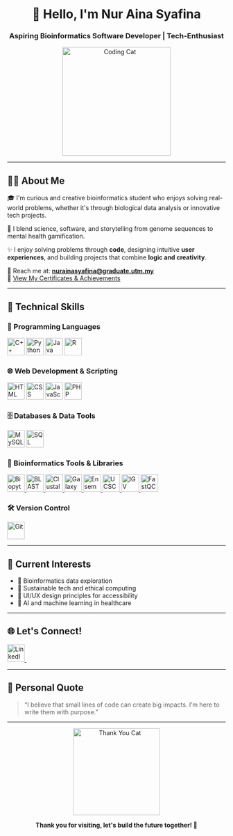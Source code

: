<h1 align="center">👋 Hello, I'm Nur Aina Syafina</h1>
<h3 align="center">Aspiring Bioinformatics Software Developer | Tech-Enthusiast </h3>

<p align="center">
  <img src="https://media1.tenor.com/images/61b05acdfac92da50c9d297b209b717f/tenor.gif?itemid=16210141" alt="Coding Cat" width="250"/>
</p>

---

## 👩‍💻 About Me

🎓 I'm curious and creative bioinformatics student who enjoys solving real-world problems, whether it's through biological data analysis or innovative tech projects.

🔬 I blend science, software, and storytelling from genome sequences to mental health gamification.

✨ I enjoy solving problems through **code**, designing intuitive **user experiences**, and building projects that combine **logic and creativity**.

📨 Reach me at: **nurainasyafina@graduate.utm.my**  
📄 [View My Certificates & Achievements](https://drive.google.com/file/d/1W711iR7_0zb1MKUICerhsABakaZQDDDR/view?usp=drivesdk)

---

## 💼 Technical Skills

### 🧠 Programming Languages
<p>
  <img src="https://cdn.jsdelivr.net/gh/devicons/devicon/icons/cplusplus/cplusplus-original.svg" alt="C++" width="40" height="40"/>
  <img src="https://cdn.jsdelivr.net/gh/devicons/devicon/icons/python/python-original.svg" alt="Python" width="40" height="40"/>
  <img src="https://cdn.jsdelivr.net/gh/devicons/devicon/icons/java/java-original.svg" alt="Java" width="40" height="40"/>
  <img src="https://cdn.jsdelivr.net/gh/devicons/devicon/icons/r/r-original.svg" alt="R" width="40" height="40"/>
</p>

### 🌐 Web Development & Scripting
<p>
  <img src="https://cdn.jsdelivr.net/gh/devicons/devicon/icons/html5/html5-original.svg" alt="HTML" width="40" height="40"/>
  <img src="https://cdn.jsdelivr.net/gh/devicons/devicon/icons/css3/css3-original.svg" alt="CSS" width="40" height="40"/>
  <img src="https://cdn.jsdelivr.net/gh/devicons/devicon/icons/javascript/javascript-original.svg" alt="JavaScript" width="40" height="40"/>
  <img src="https://cdn.jsdelivr.net/gh/devicons/devicon/icons/php/php-original.svg" alt="PHP" width="40" height="40"/>
</p>

### 🗄️ Databases & Data Tools
<p>
  <img src="https://cdn.jsdelivr.net/gh/devicons/devicon/icons/mysql/mysql-original.svg" alt="MySQL" width="40" height="40"/>
  <img src="https://cdn.jsdelivr.net/gh/devicons/devicon/icons/sqlite/sqlite-original.svg" alt="SQL" width="40" height="40"/>
</p>

### 🔬 Bioinformatics Tools & Libraries  
<p>
  <a href="https://biopython.org/" target="_blank">
    <img src="https://biopython.org/assets/images/biopython_logo.svg" alt="Biopython" width="40" height="40"/>
  </a>
  <a href="https://blast.ncbi.nlm.nih.gov/Blast.cgi" target="_blank">
    <img src="https://www.ncbi.nlm.nih.gov/corehtml/pmc/pmcgifs/blast-logo.png" alt="BLAST" width="40" height="40"/>
  </a>
  <a href="https://www.ebi.ac.uk/Tools/msa/clustalo/" target="_blank">
    <img src="https://www.ebi.ac.uk/web_guidelines/images/logos/EMBL-EBI_Logo_blue.svg" alt="Clustal Omega" width="40" height="40"/>
  </a>
  <a href="https://usegalaxy.org/" target="_blank">
    <img src="https://galaxyproject.org/images/logos/galaxy-icon.png" alt="Galaxy" width="40" height="40"/>
  </a>
  <a href="https://www.ensembl.org/" target="_blank">
    <img src="https://www.ensembl.org/i/ensembl-favicon.ico" alt="Ensembl" width="40" height="40"/>
  </a>
  <a href="https://genome.ucsc.edu/" target="_blank">
    <img src="https://genome.ucsc.edu/images/ucscHelixIcon.png" alt="UCSC Genome Browser" width="40" height="40"/>
  </a>
  <a href="https://software.broadinstitute.org/software/igv/" target="_blank">
    <img src="https://software.broadinstitute.org/software/igv/images/igv_logo.svg" alt="IGV" width="40" height="40"/>
  </a>
  <a href="https://www.bioinformatics.babraham.ac.uk/projects/fastqc/" target="_blank">
    <img src="https://www.bioinformatics.babraham.ac.uk/images/favicon.ico" alt="FastQC" width="40" height="40"/>
  </a>
</p>

### 🛠️ Version Control
<p>
  <img src="https://cdn.jsdelivr.net/gh/devicons/devicon/icons/git/git-original.svg" alt="Git" width="40" height="40"/>
</p>

---

## 🔎 Current Interests

- 🧬 Bioinformatics data exploration  
- 🌱 Sustainable tech and ethical computing  
- 🎨 UI/UX design principles for accessibility  
- 🤖 AI and machine learning in healthcare
  
---

## 🌐 Let's Connect!

<p align="left">
  <a href="https://www.linkedin.com/in/nur-aina-syafina-097a1831a" target="_blank">
    <img src="https://cdn.jsdelivr.net/gh/devicons/devicon/icons/linkedin/linkedin-original.svg" alt="LinkedIn" width="40" height="40"/>
  </a>
  &nbsp;
</p>

---

## 💬 Personal Quote

> “I believe that small lines of code can create big impacts. I’m here to write them with purpose.”

---

<p align="center">
  <img src="https://media.tenor.com/XbLoU0MaPb8AAAAM/thank-you-cat.gif" alt="Thank You Cat" width="200"/>
</p>
<p align="center"><strong>Thank you for visiting, let's build the future together! 🚀</strong></p>
